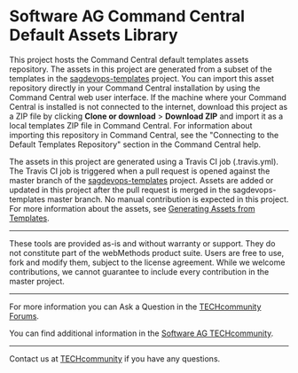 # Software AG Command Central Default Assets Library

This project hosts the Command Central default templates assets repository. The assets in this project are generated from a subset of the templates in the [sagdevops-templates](https://github.com/SoftwareAG/sagdevops-templates) project. You can import this asset repository directly in your Command Central installation by using the Command Central web user interface. If the machine where your Command Central is installed is not connected to the internet, download this project as a ZIP file by clicking **Clone or download** > **Download ZIP** and import it as a local templates ZIP file in Command Central. For information about importing this repository in Command Central, see the "Connecting to the Default Templates Repository" section in the Command Central help.

The assets in this project are generated using a Travis CI job (.travis.yml). The Travis CI job is triggered when a pull request is opened against the master branch of the [sagdevops-templates](https://github.com/SoftwareAG/sagdevops-templates) project. Assets are added or updated in this project after the pull request is merged in the sagdevops-templates master branch. No manual contribution is expected in this project. For more information about the assets, see [Generating Assets from Templates](https://github.com/SoftwareAG/sagdevops-templates/wiki/Generating-Assets-from-composite-templates).


______________________
These tools are provided as-is and without warranty or support. They do not constitute part of the webMethods product suite. Users are free to use, fork and modify them, subject to the license agreement. While we welcome contributions, we cannot guarantee to include every contribution in the master project.	
______________________
For more information you can Ask a Question in the [TECHcommunity Forums](https://tech.forums.softwareag.com/tags/c/forum/1/Command-Central).

You can find additional information in the [Software AG TECHcommunity](https://tech.forums.softwareag.com/tag/command-central).
_______________________

Contact us at [TECHcommunity](mailto:technologycommunity@softwareag.com?subject=Github/SoftwareAG) if you have any questions.

